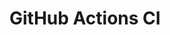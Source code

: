 # GitHub Actions CI













































































































































































































































































































































































































































































































































































































































































































































































































































































































































































































































































































































































































































































































































































































































































































































































































































































































































































































































































































































































































































































































































































































































































































































































































































































































































































































































































































































































































































































































































































































































































































































































































